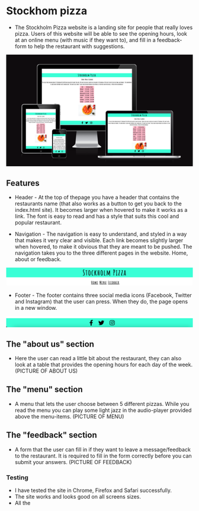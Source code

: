 # Stockhom pizza

* The Stockholm Pizza website is a landing site for people that really loves pizza. Users of this website will be able to see the opening hours, look at an online menu (with music if they want to), and fill in a feedback-form to help the restaurant with suggestions. 

![Amiresponsive](assets/images/amiresponsive2.jpg)

## Features
* Header - At the top of thepage you have a header that contains the restaurants name (that also works as a button to get you back to the index.html site). It becomes larger when hovered to make it works as a link. The font is easy to read and has a style that suits this cool and popular restaurant. 

* Navigation - The navigation is easy to understand, and styled in a way that makes it very clear and visible. Each link becomes slightly larger when hovered, to make it obvious that they are meant to be pushed. The navigation takes you to the three different pages in the website. Home, about or feedback.

![Header and nav](assets/images/header.png)

* Footer - The footer contains three social media icons (Facebook, Twitter and Instagram) that the user can press. When they do, the page opens in a new window. 

![Footer](assets/images/footer.png)

## The "about us" section
* Here the user can read a little bit about the restaurant, they can also look at a table that provides the opening hours for each day of the week. 
(PICTURE OF ABOUT US)

## The "menu" section
* A menu that lets the user choose between 5 different pizzas. While you read the menu you can play some light jazz in the audio-player provided above the menu-items. 
(PICTURE OF MENU)

## The "feedback" section
* A form that the user can fill in if they want to leave a message/feedback to the restaurant. It is required to fill in the form correctly before you can submit your answers. 
(PICTURE OF FEEDBACK)

### Testing
* I have tested the site in Chrome, Firefox and Safari successfully. 
* The site works and looks good on all screens sizes. 
* All the 


